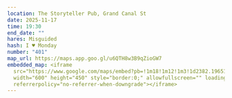 ```yaml
---
location: The Storyteller Pub, Grand Canal St
date: 2025-11-17
time: 19:30
end_date: ""
hares: Misguided
hash: I ♥ Monday
number: "401"
map_url: https://maps.app.goo.gl/u6QTH8w3B9qZioGW7
embedded_map: <iframe
  src="https://www.google.com/maps/embed?pb=!1m18!1m12!1m3!1d2382.196518581083!2d-6.244719222946067!3d53.339738275217414!2m3!1f0!2f0!3f0!3m2!1i1024!2i768!4f13.1!3m3!1m2!1s0x48670f08c0193ce1%3A0xe7e6dc45955502b2!2sThe%20Storyteller%20Pub!5e0!3m2!1sen!2sie!4v1761083209886!5m2!1sen!2sie"
  width="600" height="450" style="border:0;" allowfullscreen="" loading="lazy"
  referrerpolicy="no-referrer-when-downgrade"></iframe>
---
```

